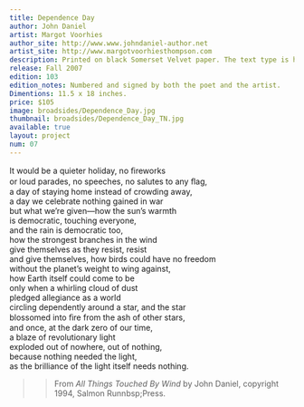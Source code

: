 ```yaml
---
title: Dependence Day
author: John Daniel
artist: Margot Voorhies
author_site: http://www.www.johndaniel-author.net
artist_site: http://www.margotvoorhiesthompson.com
description: Printed on black Somerset Velvet paper. The text type is handset Perpetua with the display type Charlemagne as a polymer plate. Both the type and graphic were printed on a Vandercook 219 proofing press. The top of the graphic was brushed silver pearl dry pigment as it came off the press.
release: Fall 2007
edition: 103
edition_notes: Numbered and signed by both the poet and the artist.
Dimentions: 11.5 x 18 inches.
price: $105
image: broadsides/Dependence_Day.jpg
thumbnail: broadsides/Dependence_Day_TN.jpg
available: true
layout: project
num: 07
---
```


It would be a quieter holiday, no ﬁreworks<br>
or loud parades, no speeches, no salutes to any ﬂag,<br>
a day of staying home instead of crowding away,<br>
a day we celebrate nothing gained in war<br>
but what we’re given—how the sun’s warmth<br>
is democratic, touching everyone,<br>
and the rain is democratic too,<br>
how the strongest branches in the wind<br>
give themselves as they resist, resist<br>
and give themselves, how birds could have no freedom<br>
without the planet’s weight to wing against,<br>
how Earth itself could come to be<br>
only when a whirling cloud of dust<br>
pledged allegiance as a world<br>
circling dependently around a star, and the star<br>
blossomed into ﬁre from the ash of other stars,<br>
and once, at the dark zero of our time,<br>
a blaze of revolutionary light<br>
exploded out of nowhere, out of nothing,<br>
because nothing needed the light,<br>
as the brilliance of the light itself needs nothing.<br>

>> From *All Things Touched By Wind* by John Daniel, copyright 1994, Salmon Runnbsp;Press.
